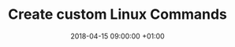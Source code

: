 ---
layout: post
title: Create custom Linux Commands
date: 2018-04-15 09:00:00 +01:00
modify_date: 2018-04-15 15:00:00 +01:00
tags: linux bash customcommands
category: tutorial
---